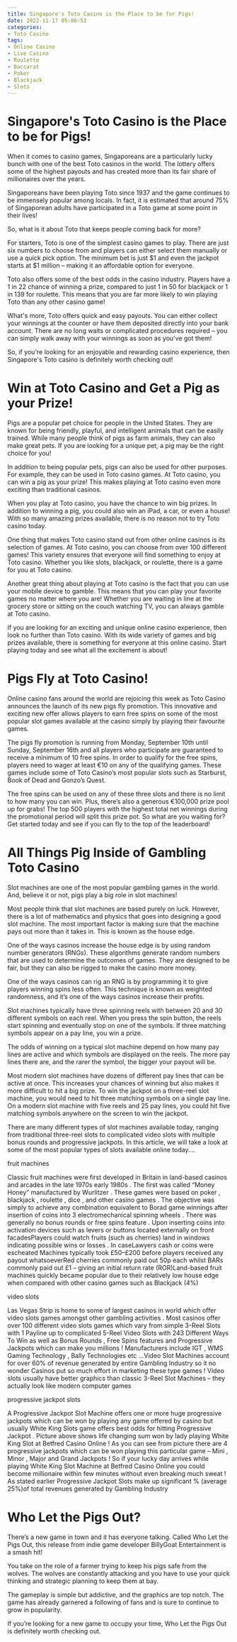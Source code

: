 ```yaml
---
title: Singapore's Toto Casino is the Place to be for Pigs!
date: 2022-11-17 05:06:53
categories:
- Toto Casino
tags:
- Online Casino
- Live Casino
- Roulette
- Baccarat
- Poker
- Blackjack
- Slots
---
```



#  Singapore's Toto Casino is the Place to be for Pigs!

When it comes to casino games, Singaporeans are a particularly lucky bunch with one of the best Toto casinos in the world. The lottery offers some of the highest payouts and has created more than its fair share of millionaires over the years.

Singaporeans have been playing Toto since 1937 and the game continues to be immensely popular among locals. In fact, it is estimated that around 75% of Singaporean adults have participated in a Toto game at some point in their lives!

So, what is it about Toto that keeps people coming back for more?

For starters, Toto is one of the simplest casino games to play. There are just six numbers to choose from and players can either select them manually or use a quick pick option. The minimum bet is just $1 and even the jackpot starts at $1 million – making it an affordable option for everyone.

Toto also offers some of the best odds in the casino industry. Players have a 1 in 22 chance of winning a prize, compared to just 1 in 50 for blackjack or 1 in 139 for roulette. This means that you are far more likely to win playing Toto than any other casino game!

What's more, Toto offers quick and easy payouts. You can either collect your winnings at the counter or have them deposited directly into your bank account. There are no long waits or complicated procedures required – you can simply walk away with your winnings as soon as you've got them!

So, if you're looking for an enjoyable and rewarding casino experience, then Singapore's Toto casino is definitely worth checking out!

#  Win at Toto Casino and Get a Pig as your Prize!

Pigs are a popular pet choice for people in the United States. They are known for being friendly, playful, and intelligent animals that can be easily trained. While many people think of pigs as farm animals, they can also make great pets. If you are looking for a unique pet, a pig may be the right choice for you!

In addition to being popular pets, pigs can also be used for other purposes. For example, they can be used in Toto casino games. At Toto casino, you can win a pig as your prize! This makes playing at Toto casino even more exciting than traditional casinos.

When you play at Toto casino, you have the chance to win big prizes. In addition to winning a pig, you could also win an iPad, a car, or even a house! With so many amazing prizes available, there is no reason not to try Toto casino today.

One thing that makes Toto casino stand out from other online casinos is its selection of games. At Toto casino, you can choose from over 100 different games! This variety ensures that everyone will find something to enjoy at Toto casino. Whether you like slots, blackjack, or roulette, there is a game for you at Toto casino.

Another great thing about playing at Toto casino is the fact that you can use your mobile device to gamble. This means that you can play your favorite games no matter where you are! Whether you are waiting in line at the grocery store or sitting on the couch watching TV, you can always gamble at Toto casino.

If you are looking for an exciting and unique online casino experience, then look no further than Toto casino. With its wide variety of games and big prizes available, there is something for everyone at this online casino. Start playing today and see what all the excitement is about!

#  Pigs Fly at Toto Casino!

Online casino fans around the world are rejoicing this week as Toto Casino announces the launch of its new pigs fly promotion. This innovative and exciting new offer allows players to earn free spins on some of the most popular slot games available at the casino simply by playing their favourite games.

The pigs fly promotion is running from Monday, September 10th until Sunday, September 16th and all players who participate are guaranteed to receive a minimum of 10 free spins. In order to qualify for the free spins, players need to wager at least €10 on any of the qualifying games. These games include some of Toto Casino’s most popular slots such as Starburst, Book of Dead and Gonzo’s Quest.

The free spins can be used on any of these three slots and there is no limit to how many you can win. Plus, there’s also a generous €100,000 prize pool up for grabs! The top 500 players with the highest total net winnings during the promotional period will split this prize pot. So what are you waiting for? Get started today and see if you can fly to the top of the leaderboard!

#  All Things Pig Inside of Gambling Toto Casino

Slot machines are one of the most popular gambling games in the world. And, believe it or not, pigs play a big role in slot machines!

Most people think that slot machines are based purely on luck. However, there is a lot of mathematics and physics that goes into designing a good slot machine. The most important factor is making sure that the machine pays out more than it takes in. This is known as the house edge.

One of the ways casinos increase the house edge is by using random number generators (RNGs). These algorithms generate random numbers that are used to determine the outcomes of games. They are designed to be fair, but they can also be rigged to make the casino more money.

One of the ways casinos can rig an RNG is by programming it to give players winning spins less often. This technique is known as weighted randomness, and it’s one of the ways casinos increase their profits.

Slot machines typically have three spinning reels with between 20 and 30 different symbols on each reel. When you press the spin button, the reels start spinning and eventually stop on one of the symbols. If three matching symbols appear on a pay line, you win a prize.

The odds of winning on a typical slot machine depend on how many pay lines are active and which symbols are displayed on the reels. The more pay lines there are, and the rarer the symbol, the bigger your payout will be.

Most modern slot machines have dozens of different pay lines that can be active at once. This increases your chances of winning but also makes it more difficult to hit a big prize. To win the jackpot on a three-reel slot machine, you would need to hit three matching symbols on a single pay line. On a modern slot machine with five reels and 25 pay lines, you could hit five matching symbols anywhere on the screen to win the jackpot.


There are many different types of slot machines available today, ranging from traditional three-reel slots to complicated video slots with multiple bonus rounds and progressive jackpots. In this article, we will take a look at some of the most popular types of slots available online today….

 fruit machines 

Classic fruit machines were first developed in Britain in land-based casinos and arcades in the late 1970s early 1980s . The first was called “Money Honey” manufactured by Wurlitzer . These games were based on poker , blackjack , roulette , dice , and other casino games . The objective was simply to achieve any combination equivalent to Borad game winnings after insertion of coins into 3 electromechanical spinning wheels . There was generally no bonus rounds or free spins feature . Upon inserting coins into activation devices such as levers or buttons located externally on front facadesPlayers could watch fruits (such as cherries) land in windows indicating possible wins or losses . In caseLawyers cash or coins were escheated Machines typically took £50–£200 before players received any payout whatsoeverRed cherries commonly paid out 50p each whilst BARs commonly paid out £1 – giving an initial return rate (ROR)Land-based fruit machines quickly became popular due to their relatively low house edge when compared with other casino games such as Blackjack (4%) 

 video slots 

Las Vegas Strip is home to some of largest casinos in world which offer video slots games amongst other gambling activities . Most casinos offer over 100 different video slots games which vary from simple 3-Reel Slots with 1 Payline up to complicated 5-Reel Video Slots with 243 Different Ways To Win as well as Bonus Rounds , Free Spins features and Progressive Jackpots which can make you millions ! Manufacturers include IGT , WMS Gaming Technology , Bally Technologies etc …Video Slot Machines account for over 60% of revenue generated by entire Gambling Industry so it no wonder Casinos put so much effort in marketing these type games ! Video slots usually have better graphics than classic 3-Reel Slot Machines – they actually look like modern computer games 

 progressive jackpot slots 

A Progressive Jackpot Slot Machine offers one or more huge progressive jackpots which can be won by playing any game offered by casino but usually White King Slots game offers best odds for hitting Progressive Jackpot . Picture above shows life changing sum won by lady playing White King Slot at Betfred Casino Online ! As you can see from picture there are 4 progressive jackpots which can be won playing this particular game – Mini , Minor , Major and Grand Jackpots ! So if your lucky day arrives while playing White King Slot Machine at Betfred Casino Online you could become millionaire within few minutes without even breaking much sweat ! As stated earlier Progressive Jackpot Slots make up significant % (average 25%)of total revenues generated by Gambling Industry

#  Who Let the Pigs Out?

There’s a new game in town and it has everyone talking. Called Who Let the Pigs Out, this release from indie game developer BillyGoat Entertainment is a smash hit!

You take on the role of a farmer trying to keep his pigs safe from the wolves. The wolves are constantly attacking and you have to use your quick thinking and strategic planning to keep them at bay.

The gameplay is simple but addictive, and the graphics are top notch. The game has already garnered a following of fans and is sure to continue to grow in popularity.

If you’re looking for a new game to occupy your time, Who Let the Pigs Out is definitely worth checking out.